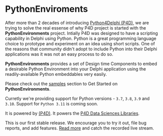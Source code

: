 # PythonEnviroments

After more than 2 decades of introducing [Python4Delphi (P4D)](https://github.com/Embarcadero/Python4Delphi), we are trying to solve the real essense of why P4D project is started with the **PythonEnvironments** project. Intially P4D was designed to have a scripting capability in Delphi using Python. Python is a great programming language choice to prototype and experiment on an idea using short scripts. One of the reasons that community didn't adopt to include Python into their Delphi applications was it was not an easy process to do so.

**PythonEnvironments** provides a set of Design time Components to embed a desirable Python Environment into your Delphi application using the readily-available Python embeddables very easily.

Please check out the [samples](https://github.com/Embarcadero/PythonEnviroments/tree/main/samples) section to Get Started on **PythonEnvironments**.

Curretly we're providing support for Python versions - `3.7`, `3.8`, `3.9` and `3.10`. Support for `Python 3.11` is coming soon.

It is powered by [(P4D)](https://github.com/Embarcadero/Python4Delphi). It powers the [P4D Data Sciences Libraries](https://github.com/Embarcadero/P4D-Data-Sciences).

This is our first stable release. We encourage you to try it out, file bug reports, and add features. [Read more](https://blogs.embarcadero.com/?p=145025) and catch the recorded live stream.
